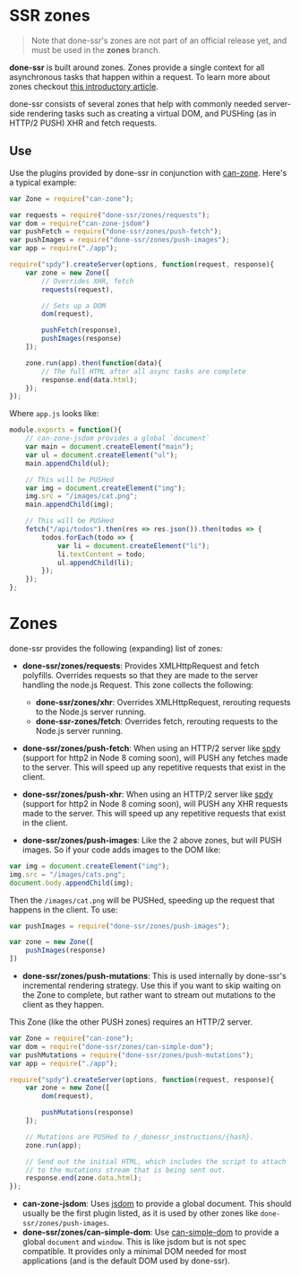 
# SSR zones

> Note that done-ssr's zones are not part of an official release yet, and must be used in the __zones__ branch.

**done-ssr** is built around zones. Zones provide a single context for all asynchronous tasks that happen within a request. To learn more about zones checkout [this introductory article](https://davidwalsh.name/can-zone).

done-ssr consists of several zones that help with commonly needed server-side rendering tasks such as creating a virtual DOM, and PUSHing (as in HTTP/2 PUSH) XHR and fetch requests.

## Use

Use the plugins provided by done-ssr in conjunction with [can-zone](https://github.com/canjs/can-zone). Here's a typical example:

```js
var Zone = require("can-zone");

var requests = require("done-ssr/zones/requests");
var dom = require("can-zone-jsdom")
var pushFetch = require("done-ssr/zones/push-fetch");
var pushImages = require("done-ssr/zones/push-images");
var app = require("./app");

require("spdy").createServer(options, function(request, response){
	var zone = new Zone([
		// Overrides XHR, fetch
		requests(request),

		// Sets up a DOM
		dom(request),

		pushFetch(response),
		pushImages(response)
	]);

	zone.run(app).then(function(data){
		// The full HTML after all async tasks are complete
		response.end(data.html);
	});
});
```

Where `app.js` looks like:

```js
module.exports = function(){
	// can-zone-jsdom provides a global `document`
	var main = document.createElement("main");
	var ul = document.createElement("ul");
	main.appendChild(ul);

	// This will be PUSHed
	var img = document.createElement("img");
	img.src = "/images/cat.png";
	main.appendChild(img);

	// This will be PUSHed
	fetch("/api/todos").then(res => res.json()).then(todos => {
		todos.forEach(todo => {
			var li = document.createElement("li");
			li.textContent = todo;
			ul.appendChild(li);
		});
	});
};
```

# Zones

done-ssr provides the following (expanding) list of zones:

* __done-ssr/zones/requests__: Provides XMLHttpRequest and fetch polyfills. Overrides requests so that they are made to the server handling the node.js Request. This zone collects the following:
  * __done-ssr/zones/xhr__: Overrides XMLHttpRequest, rerouting requests to the Node.js server running.
  * __done-ssr-zones/fetch__: Overrides fetch, rerouting requests to the Node.js server running.

* __done-ssr/zones/push-fetch__: When using an HTTP/2 server like [spdy](https://github.com/spdy-http2/node-spdy) (support for http2 in Node 8 coming soon), will PUSH any fetches made to the server. This will speed up any repetitive requests that exist in the client.
* __done-ssr/zones/push-xhr__: When using an HTTP/2 server like [spdy](https://github.com/spdy-http2/node-spdy) (support for http2 in Node 8 coming soon), will PUSH any XHR requests made to the server. This will speed up any repetitive requests that exist in the client.
* __done-ssr/zones/push-images__: Like the 2 above zones, but will PUSH images. So if your code adds images to the DOM like:

```js
var img = document.createElement("img");
img.src = "/images/cats.png";
document.body.appendChild(img);
```

Then the `/images/cat.png` will be PUSHed, speeding up the request that happens in the client. To use:

```js
var pushImages = require("done-ssr/zones/push-images");

var zone = new Zone([
	pushImages(response)
])
```
* __done-ssr/zones/push-mutations__: This is used internally by done-ssr's incremental rendering strategy. Use this if you want to skip waiting on the Zone to complete, but rather want to stream out mutations to the client as they happen.

This Zone (like the other PUSH zones) requires an HTTP/2 server.

```js
var Zone = require("can-zone");
var dom = require("done-ssr/zones/can-simple-dom");
var pushMutations = require("done-ssr/zones/push-mutations");
var app = require("./app");

require("spdy").createServer(options, function(request, response){
	var zone = new Zone([
		dom(request),

		pushMutations(response)
	]);

	// Mutations are PUSHed to /_donessr_instructions/{hash}.
	zone.run(app);

	// Send out the initial HTML, which includes the script to attach
	// to the mutations stream that is being sent out.
	response.end(zone.data.html);
});
```

* __can-zone-jsdom__: Uses [jsdom](https://www.npmjs.com/package/jsdom) to provide a global document. This should usually be the first plugin listed, as it is used by other zones like `done-ssr/zones/push-images`.
* __done-ssr/zones/can-simple-dom__: Use [can-simple-dom](https://github.com/canjs/can-simple-dom) to provide a global `document` and `window`. This is like jsdom but is not spec compatible. It provides only a minimal DOM needed for most applications (and is the default DOM used by done-ssr).
